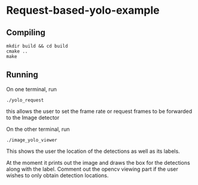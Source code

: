 # Request-based-yolo-example

## Compiling 
```
mkdir build && cd build
cmake ..
make
```
## Running 
On one terminal, run 
```
./yolo_request 
```
this allows the user to set the frame rate or request frames to be forwarded to the Image detector

On the other terminal, run 
```
./image_yolo_viewer 
```
This shows the user the location of the detections as well as its labels.

At the moment it prints out the image and draws the box for the detections along with the label. Comment out the opencv viewing part if the user wishes to only obtain detection locations.


